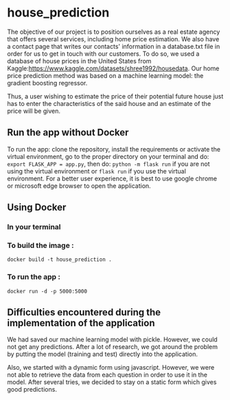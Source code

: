 # house_prediction
The objective of our project is to position ourselves as a real estate agency that offers several services, including home price estimation. We also have a contact page that writes our contacts' information in a database.txt file in order for us to get in touch with our customers.
To do so, we used a database of house prices in the United States from Kaggle:https://www.kaggle.com/datasets/shree1992/housedata. Our home price prediction method was based on a machine learning model: the gradient boosting regressor.

Thus, a user wishing to estimate the price of their potential future house just has to enter the characteristics of the said house and an estimate of the price will be given. 

## Run the app without Docker
To run the app: clone the repository, install the requirements or activate the virtual environment, go to the proper directory on your terminal and do: `export FLASK_APP = app.py`, then do: `python -m flask run` if you are not using the virtual environment or `flask run` if you use the virtual environment. 
For a better user experience, it is best to use google chrome or microsoft edge browser to open the application. 

## Using Docker 
### In your terminal
### To build the image : 
`docker build -t house_prediction .`

### To run the app :
`docker run -d -p 5000:5000`

## Difficulties encountered during the implementation of the application

We had saved our machine learning model with pickle. However, we could not get any predictions. After a lot of research, we got around the problem by putting the model (training and test) directly into the application. 

Also, we started with a dynamic form using javascript. However, we were not able to retrieve the data from each question in order to use it in the model. After several tries, we decided to stay on a static form which gives good predictions.



